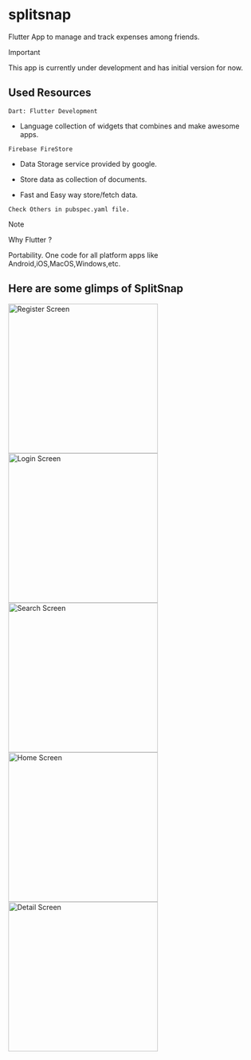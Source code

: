 # splitsnap

Flutter App to manage and track expenses among friends.

> [!IMPORTANT]
> This app is currently under development and has initial version for now.

## Used Resources

`Dart: Flutter Development`

- Language collection of widgets that combines and make awesome apps.

`Firebase FireStore`

- Data Storage service provided by google.

- Store data as collection of documents.

- Fast and Easy way store/fetch data.

`Check Others in pubspec.yaml file.`


> [!Note]
> Why Flutter ?
>
> Portability. One code for all platform apps like Android,iOS,MacOS,Windows,etc.


## Here are some glimps of SplitSnap

<img width="300" alt="Register Screen" src="https://github.com/harshboghara2004/splitsnap/assets/104019887/46068b4f-7fd9-4fba-ac89-e301ce2fcf86">
<img width="300" alt="Login Screen" src="https://github.com/harshboghara2004/splitsnap/assets/104019887/e329d883-86d8-4855-816e-193a1b1b9c11">
<img width="300" alt="Search Screen" src="https://github.com/harshboghara2004/splitsnap/assets/104019887/733270eb-ff14-4dac-8680-f639c1947f2c">
<img width="300" alt="Home Screen" src="https://github.com/harshboghara2004/splitsnap/assets/104019887/fe07fcd8-5c7a-405d-a9f2-2bee6c1b149c">
<img width="300" alt="Detail Screen" src="https://github.com/harshboghara2004/splitsnap/assets/104019887/7010866a-7de6-4db8-8cdd-c6a2147ff09a">


  
